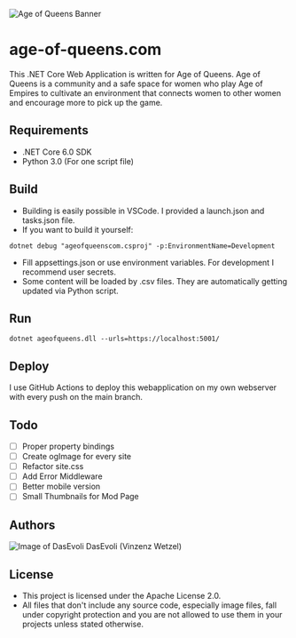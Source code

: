 ![Age of Queens Banner](https://i.imgur.com/0TY1zSa.png)

# age-of-queens.com
This .NET Core Web Application is written for Age of Queens. Age of Queens is a community and a safe space for women who play Age of Empires to cultivate an environment that connects women to other women and encourage more to pick up the game.

## Requirements
* .NET Core 6.0 SDK
* Python 3.0 (For one script file)

## Build
* Building is easily possible in VSCode. I provided a launch.json and tasks.json file.
* If you want to build it yourself:
```
dotnet debug "ageofqueenscom.csproj" -p:EnvironmentName=Development
```
* Fill appsettings.json or use environment variables. For development I recommend user secrets.
* Some content will be loaded by .csv files. They are automatically getting updated via Python script.

## Run
```
dotnet ageofqueens.dll --urls=https://localhost:5001/
```

## Deploy
I use GitHub Actions to deploy this webapplication on my own webserver with every push on the main branch.

## Todo
- [ ] Proper property bindings
- [ ] Create ogImage for every site
- [ ] Refactor site.css
- [ ] Add Error Middleware
- [ ] Better mobile version
- [ ] Small Thumbnails for Mod Page

## Authors
![Image of DasEvoli](https://i.imgur.com/xNcLWUT.png) DasEvoli (Vinzenz Wetzel)

## License
* This project is licensed under the Apache License 2.0.
* All files that don't include any source code, especially image files, fall under copyright protection and you are not allowed to use them in your projects unless stated otherwise.
